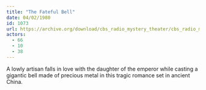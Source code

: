 ```yaml
---
title: "The Fateful Bell"
date: 04/02/1980
id: 1073
url: https://archive.org/download/cbs_radio_mystery_theater/cbs_radio_mystery_theater-1051-1100.zip/cbs_radio_mystery_theater-1051-1100%2Fcbsrmt_1073_the_fateful_bell.mp3
actors:
  - 66
  - 10
  - 38
---
```

A lowly artisan falls in love with the daughter of the emperor while casting a gigantic bell made of precious metal in this tragic romance set in ancient China.